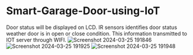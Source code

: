 # Smart-Garage-Door-using-IoT
Door status will be displayed on LCD. IR sensors identifies door status weather door is in open or close condition. This information transmitted to IOT server through WIFI.
![Screenshot 2024-03-25 191846](https://github.com/Codingbot63028/Smart-Garage-Door-using-IoT/assets/138226249/d101d0f1-dcf3-49bf-97e3-05950e63d82f)
![Screenshot 2024-03-25 191925](https://github.com/Codingbot63028/Smart-Garage-Door-using-IoT/assets/138226249/70250bd5-45ef-4677-8ba9-9539b24b01e6)
![Screenshot 2024-03-25 191948](https://github.com/Codingbot63028/Smart-Garage-Door-using-IoT/assets/138226249/7e9cdb6d-5ece-4789-a571-46dcb9d6f28b)
